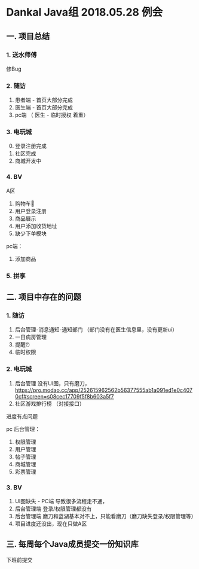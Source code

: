 # Dankal Java组 2018.05.28 例会
## 一. 项目总结

### 1. 送水师傅
修Bug

### 2. 随访
1. 患者端 - 首页大部分完成
2. 医生端 - 首页大部分完成
3. pc端 （ 医生 - 临时授权 着重）

### 3. 电玩城
0. 登录注册完成
1. 社区完成
2. 商城开发中


### 4. BV
A区
1. 购物车🛒
2. 用户登录注册
3. 商品展示
4. 用户添加收货地址
5. 缺少下单模块

pc端：
1. 添加商品

### 5. 拼享


## 二. 项目中存在的问题

### 1. 随访
1. 后台管理-消息通知-通知部门 （部门没有在医生信息里，没有更新ui）
2. 一日病房管理
3. 提醒⏰
4. 临时权限

### 2. 电玩城

1. 后台管理 没有UI图，只有磨刀，https://pro.modao.cc/app/252615962562b56377555ab1a091ed1e0c4070cf#screen=s08cec17709f5f8b603a5f7
2. 社区游戏排行榜 （对接接口）

进度有点问题

pc 后台管理：

1. 权限管理
2. 用户管理
3. 帖子管理
4. 商城管理
5. 彩票管理


### 3. BV

1. UI图缺失 - PC端 导致很多流程走不通，
2. 后台管理端 登录/权限管理都没有
3. 后台管理端 磨刀和蓝湖基本对不上，只能看磨刀（磨刀缺失登录/权限管理等）
4. 项目进度还没出，现在只做A区


## 三. 每周每个Java成员提交一份知识库

下班前提交
